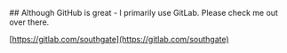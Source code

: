 ## Although GitHub is great - I primarily use GitLab. Please check me out over there.

[https://gitlab.com/southgate](https://gitlab.com/southgate)
